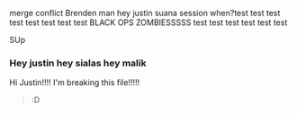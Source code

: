 merge conflict
Brenden man hey justin suana session when?test test test test test test test test BLACK OPS ZOMBIESSSSS test test test test test test 
<html>
<head>
  SUp

</head>
<body>
  
  <h3>Hey justin hey sialas hey malik</h3>
</body>

  
</html>

Hi Justin!!!! I'm breaking this file!!!!!
>:D

